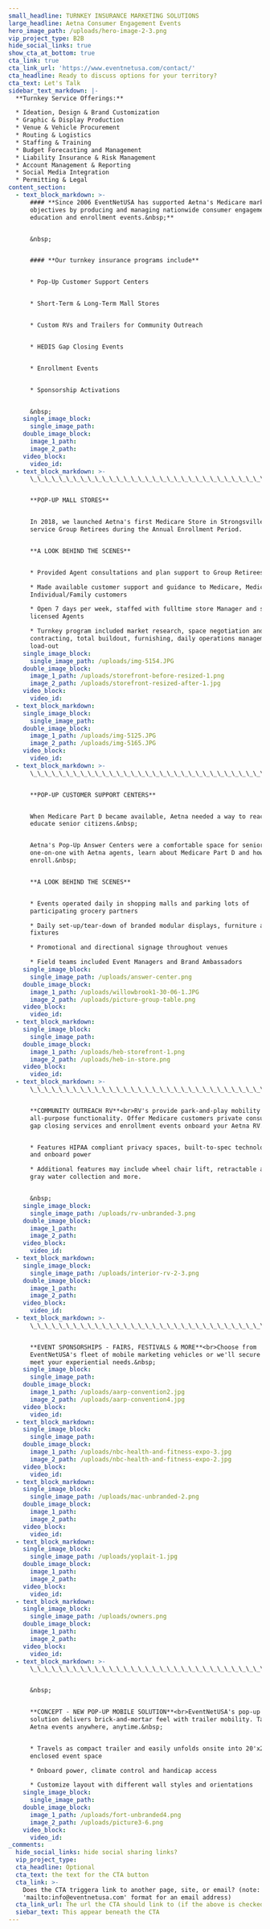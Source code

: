 ```yaml
---
small_headline: TURNKEY INSURANCE MARKETING SOLUTIONS
large_headline: Aetna Consumer Engagement Events
hero_image_path: /uploads/hero-image-2-3.png
vip_project_type: B2B
hide_social_links: true
show_cta_at_bottom: true
cta_link: true
cta_link_url: 'https://www.eventnetusa.com/contact/'
cta_headline: Ready to discuss options for your territory?
cta_text: Let's Talk
sidebar_text_markdown: |-
  **Turnkey Service Offerings:**

  * Ideation, Design & Brand Customization
  * Graphic & Display Production
  * Venue & Vehicle Procurement
  * Routing & Logistics
  * Staffing & Training
  * Budget Forecasting and Management
  * Liability Insurance & Risk Management
  * Account Management & Reporting
  * Social Media Integration
  * Permitting & Legal
content_section:
  - text_block_markdown: >-
      #### **Since 2006 EventNetUSA has supported Aetna's Medicare marketing
      objectives by producing and managing nationwide consumer engagement,
      education and enrollment events.&nbsp;**


      &nbsp;


      #### **Our turnkey insurance programs include**


      * Pop-Up Customer Support Centers


      * Short-Term & Long-Term Mall Stores


      * Custom RVs and Trailers for Community Outreach


      * HEDIS Gap Closing Events


      * Enrollment Events


      * Sponsorship Activations


      &nbsp;
    single_image_block:
      single_image_path:
    double_image_block:
      image_1_path:
      image_2_path:
    video_block:
      video_id:
  - text_block_markdown: >-
      \_\_\_\_\_\_\_\_\_\_\_\_\_\_\_\_\_\_\_\_\_\_\_\_\_\_\_\_\_\_\_\_\_\_\_\_\_\_\_\_\_\_\_\_\_\_\_\_\_\_\_\_\_\_\_\_\_\_\_\_\_\_\_\_\_\_\_\_\_\_\_\_\_\_\_\_\_\_\_\_\_\_\_\_\_\_\_\_\_\_\_


      **POP-UP MALL STORES**


      In 2018, we launched Aetna's first Medicare Store in Strongsville, OH to
      service Group Retirees during the Annual Enrollment Period.


      **A LOOK BEHIND THE SCENES**


      * Provided Agent consultations and plan support to Group Retirees

      * Made available customer support and guidance to Medicare, Medicaid and
      Individual/Family customers

      * Open 7 days per week, staffed with fulltime store Manager and scheduled
      licensed Agents

      * Turnkey program included market research, space negotiation and mall
      contracting, total buildout, furnishing, daily operations management and
      load-out
    single_image_block:
      single_image_path: /uploads/img-5154.JPG
    double_image_block:
      image_1_path: /uploads/storefront-before-resized-1.png
      image_2_path: /uploads/storefront-resized-after-1.jpg
    video_block:
      video_id:
  - text_block_markdown:
    single_image_block:
      single_image_path:
    double_image_block:
      image_1_path: /uploads/img-5125.JPG
      image_2_path: /uploads/img-5165.JPG
    video_block:
      video_id:
  - text_block_markdown: >-
      \_\_\_\_\_\_\_\_\_\_\_\_\_\_\_\_\_\_\_\_\_\_\_\_\_\_\_\_\_\_\_\_\_\_\_\_\_\_\_\_\_\_\_\_\_\_\_\_\_\_\_\_\_\_\_\_\_\_\_\_\_\_\_\_\_\_\_\_\_\_\_\_\_\_\_\_\_\_\_\_\_\_\_\_\_\_\_\_\_\_\_


      **POP-UP CUSTOMER SUPPORT CENTERS**


      When Medicare Part D became available, Aetna needed a way to reach and
      educate senior citizens.&nbsp;


      Aetna's Pop-Up Answer Centers were a comfortable space for seniors meet
      one-on-one with Aetna agents, learn about Medicare Part D and how to
      enroll.&nbsp;


      **A LOOK BEHIND THE SCENES**


      * Events operated daily in shopping malls and parking lots of
      participating grocery partners

      * Daily set-up/tear-down of branded modular displays, furniture and
      fixtures

      * Promotional and directional signage throughout venues

      * Field teams included Event Managers and Brand Ambassadors
    single_image_block:
      single_image_path: /uploads/answer-center.png
    double_image_block:
      image_1_path: /uploads/willowbrook1-30-06-1.JPG
      image_2_path: /uploads/picture-group-table.png
    video_block:
      video_id:
  - text_block_markdown:
    single_image_block:
      single_image_path:
    double_image_block:
      image_1_path: /uploads/heb-storefront-1.png
      image_2_path: /uploads/heb-in-store.png
    video_block:
      video_id:
  - text_block_markdown: >-
      \_\_\_\_\_\_\_\_\_\_\_\_\_\_\_\_\_\_\_\_\_\_\_\_\_\_\_\_\_\_\_\_\_\_\_\_\_\_\_\_\_\_\_\_\_\_\_\_\_\_\_\_\_\_\_\_\_\_\_\_\_\_\_\_\_\_\_\_\_\_\_\_\_\_\_\_\_\_\_\_\_\_\_\_\_\_\_\_\_\_\_


      **COMMUNITY OUTREACH RV**<br>RV's provide park-and-play mobility with
      all-purpose functionality. Offer Medicare customers private consultations,
      gap closing services and enrollment events onboard your Aetna RV.


      * Features HIPAA compliant privacy spaces, built-to-spec technology hookup
      and onboard power

      * Additional features may include wheel chair lift, retractable awing,
      gray water collection and more.


      &nbsp;
    single_image_block:
      single_image_path: /uploads/rv-unbranded-3.png
    double_image_block:
      image_1_path:
      image_2_path:
    video_block:
      video_id:
  - text_block_markdown:
    single_image_block:
      single_image_path: /uploads/interior-rv-2-3.png
    double_image_block:
      image_1_path:
      image_2_path:
    video_block:
      video_id:
  - text_block_markdown: >-
      \_\_\_\_\_\_\_\_\_\_\_\_\_\_\_\_\_\_\_\_\_\_\_\_\_\_\_\_\_\_\_\_\_\_\_\_\_\_\_\_\_\_\_\_\_\_\_\_\_\_\_\_\_\_\_\_\_\_\_\_\_\_\_\_\_\_\_\_\_\_\_\_\_\_\_\_\_\_\_\_\_\_\_\_\_\_\_\_\_\_\_


      **EVENT SPONSORSHIPS - FAIRS, FESTIVALS & MORE**<br>Choose from
      EventNetUSA's fleet of mobile marketing vehicles or we'll secure one to
      meet your experiential needs.&nbsp;
    single_image_block:
      single_image_path:
    double_image_block:
      image_1_path: /uploads/aarp-convention2.jpg
      image_2_path: /uploads/aarp-convention4.jpg
    video_block:
      video_id:
  - text_block_markdown:
    single_image_block:
      single_image_path:
    double_image_block:
      image_1_path: /uploads/nbc-health-and-fitness-expo-3.jpg
      image_2_path: /uploads/nbc-health-and-fitness-expo-2.jpg
    video_block:
      video_id:
  - text_block_markdown:
    single_image_block:
      single_image_path: /uploads/mac-unbranded-2.png
    double_image_block:
      image_1_path:
      image_2_path:
    video_block:
      video_id:
  - text_block_markdown:
    single_image_block:
      single_image_path: /uploads/yoplait-1.jpg
    double_image_block:
      image_1_path:
      image_2_path:
    video_block:
      video_id:
  - text_block_markdown:
    single_image_block:
      single_image_path: /uploads/owners.png
    double_image_block:
      image_1_path:
      image_2_path:
    video_block:
      video_id:
  - text_block_markdown: >-
      \_\_\_\_\_\_\_\_\_\_\_\_\_\_\_\_\_\_\_\_\_\_\_\_\_\_\_\_\_\_\_\_\_\_\_\_\_\_\_\_\_\_\_\_\_\_\_\_\_\_\_\_\_\_\_\_\_\_\_\_\_\_\_\_\_\_\_\_\_\_\_\_\_\_\_\_\_\_\_\_\_\_\_\_\_\_\_\_\_\_\_


      &nbsp;


      **CONCEPT - NEW POP-UP MOBILE SOLUTION**<br>EventNetUSA's pop-up mobile
      solution delivers brick-and-mortar feel with trailer mobility. Take your
      Aetna events anywhere, anytime.&nbsp;


      * Travels as compact trailer and easily unfolds onsite into 20'x20'
      enclosed event space

      * Onboard power, climate control and handicap access

      * Customize layout with different wall styles and orientations
    single_image_block:
      single_image_path:
    double_image_block:
      image_1_path: /uploads/fort-unbranded4.png
      image_2_path: /uploads/picture3-6.png
    video_block:
      video_id:
_comments:
  hide_social_links: hide social sharing links?
  vip_project_type:
  cta_headline: Optional
  cta_text: the text for the CTA button
  cta_link: >-
    Does the CTA triggera link to another page, site, or email? (note: use
    'mailto:info@eventnetusa.com' format for an email address)
  cta_link_url: The url the CTA should link to (if the above is checked)
  siebar_text: This appear beneath the CTA
---
```


